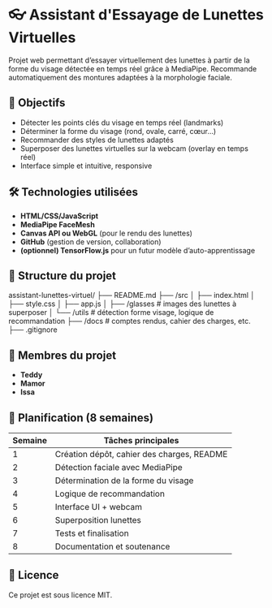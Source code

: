 
# 👓 Assistant d'Essayage de Lunettes Virtuelles

Projet web permettant d’essayer virtuellement des lunettes à partir de la forme du visage détectée en temps réel grâce à MediaPipe. Recommande automatiquement des montures adaptées à la morphologie faciale.

## 🧠 Objectifs

- Détecter les points clés du visage en temps réel (landmarks)
- Déterminer la forme du visage (rond, ovale, carré, cœur…)
- Recommander des styles de lunettes adaptés
- Superposer des lunettes virtuelles sur la webcam (overlay en temps réel)
- Interface simple et intuitive, responsive

## 🛠️ Technologies utilisées

- **HTML/CSS/JavaScript**
- **MediaPipe FaceMesh**
- **Canvas API ou WebGL** (pour le rendu des lunettes)
- **GitHub** (gestion de version, collaboration)
- **(optionnel) TensorFlow.js** pour un futur modèle d’auto-apprentissage

## 🧩 Structure du projet

assistant-lunettes-virtuel/
├── README.md
├── /src
│   ├── index.html
│   ├── style.css
│   ├── app.js
│   ├── /glasses         # images des lunettes à superposer
│   └── /utils           # détection forme visage, logique de recommandation
├── /docs                # comptes rendus, cahier des charges, etc.
├── .gitignore


## 👥 Membres du projet

- **Teddy**
- **Mamor**
- **Issa**

## 🔄 Planification (8 semaines)

| Semaine | Tâches principales |
|--------|---------------------|
| 1 | Création dépôt, cahier des charges, README |
| 2 | Détection faciale avec MediaPipe |
| 3 | Détermination de la forme du visage |
| 4 | Logique de recommandation |
| 5 | Interface UI + webcam |
| 6 | Superposition lunettes |
| 7 | Tests et finalisation |
| 8 | Documentation et soutenance |

## 📄 Licence

Ce projet est sous licence MIT.


